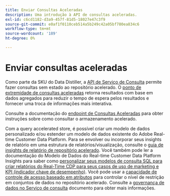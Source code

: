 ```yaml
---
title: Enviar Consultas Aceleradas
description: Uma introdução à API de consultas aceleradas.
exl-id: c6cd1182-d3a9-457f-81d5-18027e47c3f9
source-git-commit: e0af1f0110ceb514a5b249c42a05bf780ea834c6
workflow-type: tm+mt
source-wordcount: '189'
ht-degree: 0%

---
```


# Enviar consultas aceleradas

Como parte da SKU do Data Distiller, a [API de Serviço de Consulta](https://developer.adobe.com/experience-platform-apis/references/query-service/) permite fazer consultas sem estado ao repositório acelerado. O [ponto de extremidade de consultas aceleradas](https://developer.adobe.com/experience-platform-apis/references/query-service/#tag/Accelerated-Queries) retorna resultados com base em dados agregados para reduzir o tempo de espera pelos resultados e fornecer uma troca de informações mais interativa.

Consulte a documentação do [endpoint de Consultas Aceleradas](../../api/accelerated-queries.md) para obter instruções sobre como consultar o armazenamento acelerado.

Com a query accelerated store, é possível criar um modelo de dados personalizado e/ou estender um modelo de dados existente do Adobe Real-time Customer Data Platform. Para se envolver ou incorporar seus insights de relatório em uma estrutura de relatórios/visualização, consulte o [guia de insights de relatório de repositório acelerado](./reporting-insights-data-model.md). Você também pode ler a documentação do Modelo de Dados do Real-time Customer Data Platform Insights para saber como [personalizar seus modelos de consulta SQL para criar relatórios do Real-Time CDP para seus casos de uso de marketing e KPI (indicador chave de desempenho)](../../../dashboards/data-models/cdp-insights-data-model-b2c.md). Você pode usar a [capacidade de controle de acesso baseado em atributos](../../../access-control/abac/overview.md) para controlar o nível de restrição em conjuntos de dados no repositório acelerado. Consulte a [governança de dados no Serviço de consulta](../../data-governance/overview.md#create-field-based-access-restrictions-on-accelerated-datasets)
documento para obter mais informações.
